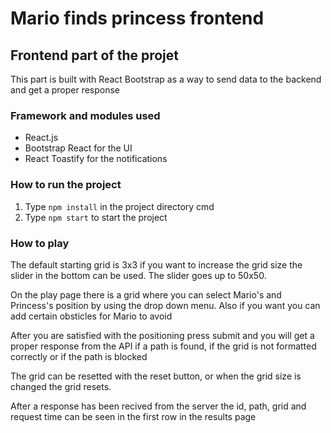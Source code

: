 # Mario finds princess frontend

## Frontend part of the projet

This part is built with React Bootstrap as a way to send data to the backend and get a proper
response

### Framework and modules used

- React.js
- Bootstrap React for the UI
- React Toastify for the notifications

### How to run the project

1. Type `npm install` in the project directory cmd
2. Type `npm start` to start the project

### How to play

The default starting grid is 3x3 if you want to increase the grid size the slider in the bottom can be used. The slider goes up to 50x50.

On the play page there is a grid where you can select Mario's and Princess's position by
using the drop down menu. Also if you want you can add certain obsticles for Mario to avoid

After you are satisfied with the positioning press submit and you will get a proper response from the API if a path is found, if the grid is not formatted correctly or if the path is blocked

The grid can be resetted with the reset button, or when the grid size is changed the grid resets.

After a response has been recived from the server the id, path, grid and request time can be seen in the first row in the results page
